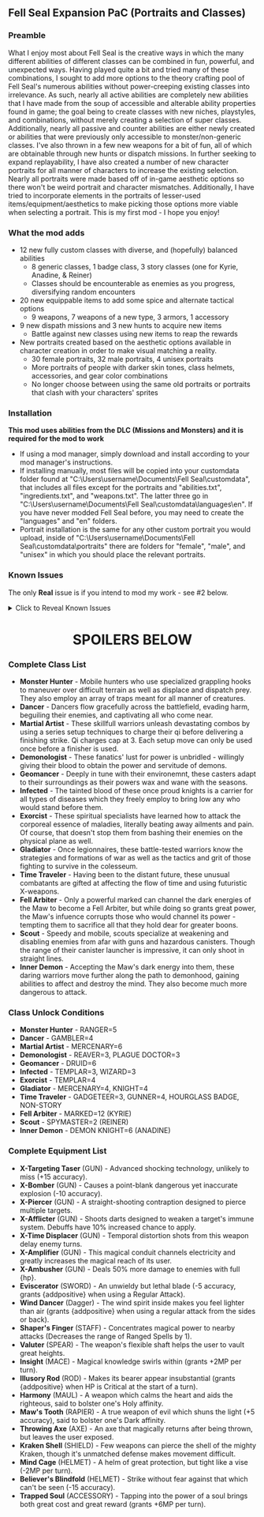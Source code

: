 ## Fell Seal Expansion PaC (Portraits and Classes)

### Preamble
What I enjoy most about Fell Seal is the creative ways in which the many different abilities of different classes can be combined in fun, powerful, and unexpected ways. Having played quite a bit and tried many of these combinations, I sought to add more options to the theory crafting pool of Fell Seal's numerous abilities without power-creeping existing classes into irrelevance. As such, nearly all active abilities are completely new abilities that I have made from the soup of accessible and alterable ability properties found in game; the goal being to create classes with new niches, playstyles, and combinations, without merely creating a selection of super classes. Additionally, nearly all passive and counter abilities are either newly created or abilities that were previously only accessible to monster/non-generic classes. I've also thrown in a few new weapons for a bit of fun, all of which are obtainable through new hunts or dispatch missions. 
In further seeking to expand replayability, I have also created a number of new character portraits for all manner of characters to increase the existing selection. Nearly all portraits were made based off of in-game aesthetic options so there won't be weird portrait and character mismatches. Additionally, I have tried to incorporate elements in the portraits of lesser-used items/equipment/aesthetics to make picking those options more viable when selecting a portrait. This is my first mod - I hope you enjoy!

### What the mod adds
* 12 new fully custom classes with diverse, and (hopefully) balanced abilities 
    * 8 generic classes, 1 badge class, 3 story classes (one for Kyrie, Anadine, & Reiner) 
    * Classes should be encounterable as enemies as you progress, diversifying random encounters
* 20 new equippable items to add some spice and alternate tactical options
    * 9 weapons, 7 weapons of a new type, 3 armors, 1 accessory
* 9 new dispath missions and 3 new hunts to acquire new items
    * Battle against new classes using new items to reap the rewards
* New portraits created based on the aesthetic options available in character creation in order to make visual matching a reality. 
    * 30 female portraits, 32 male portraits, 4 unisex portraits
    * More portraits of people with darker skin tones, class helmets, accessories, and gear color combinations
    * No longer choose between using the same old portraits or portraits that clash with your characters' sprites

### Installation
**This mod uses abilities from the DLC (Missions and Monsters) and it is required for the mod to work**
* If using a mod manager, simply download and install according to your mod manager's instructions.
* If installing manually, most files will be copied into your customdata folder found at "C:\Users\username\Documents\Fell Seal\customdata", that includes all files except for the portraits and "abilities.txt", "ingredients.txt", and "weapons.txt". The latter three go in "C:\Users\username\Documents\Fell Seal\customdata\languages\en". If you have never modded Fell Seal before, you may need to create the "languages" and "en" folders.
* Portrait installation is the same for any other custom portrait you would upload, inside of "C:\Users\username\Documents\Fell Seal\customdata\portraits" there are folders for "female", "male", and "unisex" in which you should place the relevant portraits. 

### Known Issues
The only **Real** issue is if you intend to mod my work - see #2 below.
<details>
    <summary>Click to Reveal Known Issues</summary>

    - Classes specific to story characters still appear in other characters' class wheels. They are still inaccessible to everyone else, so it's just a visual thing, but one for which I don't know a good fix. 
    - The Martial Artist class pushes the boundaries of what can be done with modded classes, using certain abilities in ways that they weren't designed to be used. This can affect you in two ways:
        1. For normal players: the class' abilities use Beastmaster abilities under the hood. If you combine those abilities in game, you may get some weirdness. As far as I am aware, this means:
            * Qi charges and pets can be used interchangeably. Serenity will also work with Qi charges. 
            * If you summon pets and use a Finisher, pets will visually remain behind despite being dismissed.
        2. For people who want to mess with this code themselves: There is something going on behind the scenes related to the weird way I am using these abilities which has a very strange effect. It makes it so that after the code for the Martial Artist is in your project, abilities created will not work properly (the visual component of the EffectHash will not trigger, and new abilities will default to the generic swing animation). Note that it has to do with when you create abilities, not where they are placed in relation to the Martial Artist code. So weird, and took quite a while to discover.
        Because the class otherwise functions as intended (and does some pretty cool stuff) I decided to keep it. However, given the constraint above, I obviously could not make any more custom classes after making the Martial Artist. As a result, I saved all of the related info for it elsewhere, and (because it all still works) I just added it back in after I was done making my other classes. However, it was a crazy headache to discover this glitch as I initially thought there were certain EffectHash animations which just didn't work properly when modded. So, if you intend to mod/mess with any class-related stuff from this mod, I recommend you remove the Martial Artist (commenting it out did not work for me, I had to remove it and then run the game once) before messing with the code. Make a simple ability with a visual effect you are familair with, and verify that it is working as intended. Hopefully this will spare a would-be tinkerer from suffering as I have. If anyone finds/knows more specifics on what is going on, please reach out. 
</details>

<h1 style="text-align: center;">SPOILERS BELOW</h1>

### Complete Class List
* **Monster Hunter** - Mobile hunters who use specialized grappling hooks to maneuver over difficult terrain as well as displace and dispatch prey. They also employ an array of traps meant for all manner of creatures. 
* **Dancer** - Dancers flow gracefully across the battlefield, evading harm, beguiling their enemies, and captivating all who come near. 
* **Martial Artist** - These skillfull warriors unleash devastating combos by using a series setup techniques to charge their qi before delivering a finishing strike. Qi charges cap at 3. Each setup move can only be used once before a finisher is used. 
* **Demonologist** - These fanatics' lust for power is unbridled - willingly giving their blood to obtain the power and servitude of demons.
* **Geomancer** - Deeply in tune with their environemnt, these casters adapt to their surroundings as their powers wax and wane with the seasons.
* **Infected** - The tainted blood of these once proud knights is a carrier for all types of diseases which they freely employ to bring low any who would stand before them. 
* **Exorcist** - These spiritual specialists have learned how to attack the corporeal essence of maladies, literally beating away ailments and pain. Of course, that doesn't stop them from bashing their enemies on the physical plane as well.
* **Gladiator** - Once legionnaires, these battle-tested warriors know the strategies and formations of war as well as the tactics and grit of those fighting to survive in the colesseum. 
* **Time Traveler** - Having been to the distant future, these unusual combatants are gifted at affecting the flow of time and using futuristic X-weapons. 
* **Fell Arbiter** - Only a powerful marked can channel the dark energies of the Maw to become a Fell Arbiter, but while doing so grants great power, the Maw's infuence corrupts those who would channel its power - tempting them to sacrifice all that they hold dear for greater boons. 
* **Scout** - Speedy and mobile, scouts specialize at weakening and disabling enemies from afar with guns and hazardous canisters. Though the range of their canister launcher is impressive, it can only shoot in straight lines.
* **Inner Demon** - Accepting the Maw's dark energy into them, these daring warriors move further along the path to demonhood, gaining abilities to affect and destroy the mind. They also become much more dangerous to attack. 

### Class Unlock Conditions
* **Monster Hunter** - RANGER=5
* **Dancer** - GAMBLER=4
* **Martial Artist** - MERCENARY=6
* **Demonologist** - REAVER=3, PLAGUE DOCTOR=3
* **Geomancer** - DRUID=6
* **Infected** - TEMPLAR=3, WIZARD=3
* **Exorcist** - TEMPLAR=4
* **Gladiator** - MERCENARY=4, KNIGHT=4
* **Time Traveler** - GADGETEER=3, GUNNER=4, HOURGLASS BADGE, NON-STORY
* **Fell Arbiter** - MARKED=12 (KYRIE)
* **Scout** - SPYMASTER=2 (REINER)
* **Inner Demon** - DEMON KNIGHT=6 (ANADINE)

### Complete Equipment List
* **X-Targeting Taser** (GUN) - Advanced shocking technology, unlikely to miss (+15 accuracy). 
* **X-Bomber** (GUN) - Causes a point-blank dangerous yet inaccurate explosion (-10 accuracy).
* **X-Piercer** (GUN) - A straight-shooting contraption designed to pierce multiple targets.
* **X-Afflicter** (GUN) - Shoots darts designed to weaken a target's immune system. Debuffs have 10% increased chance to apply.
* **X-Time Displacer** (GUN) - Temporal distortion shots from this weapon delay enemy turns. 
* **X-Amplifier** (GUN) - This magical conduit channels electricity and greatly increases the magical reach of its user. 
* **X-Ambusher** (GUN) - Deals 50% more damage to enemies with full {hp}.
* **Eviscerator** (SWORD) - An unwieldy but lethal blade (-5 accuracy, grants {addpositive} when using a Regular Attack).
* **Wind Dancer** (Dagger) - The wind spirit inside makes you feel lighter than air (grants {addpositive} when using a regular attack from the sides or back).
* **Shaper's Finger** (STAFF) - Concentrates magical power to nearby attacks (Decreases the range of Ranged Spells by 1).
* **Valuter** (SPEAR) - The weapon's flexible shaft helps the user to vault great heights.
* **Insight** (MACE) - Magical knowledge swirls within (grants +2MP per turn).
* **Illusory Rod** (ROD) - Makes its bearer appear insubstantial (grants {addpositive} when HP is Critical at the start of a turn).
* **Harmony** (MAUL) - A weapon which calms the heart and aids the righteous, said to bolster one's Holy affinity.
* **Maw's Tooth** (RAPIER) - A true weapon of evil which shuns the light (+5 accuracy), said to bolster one's Dark affinity.
* **Throwing Axe** (AXE) - An axe that magically returns after being thrown, but leaves the user exposed.
* **Kraken Shell** (SHIELD) - Few weapons can pierce the shell of the mighty Kraken, though it's unmatched defense makes movement difficult.
* **Mind Cage** (HELMET) - A helm of great protection, but tight like a vise (-2MP per turn).
* **Believer's Blindfold** (HELMET) - Strike without fear against that which can't be seen (-15 accuracy).
* **Trapped Soul** (ACCESSORY) - Tapping into the power of a soul brings both great cost and great reward (grants +6MP per turn).